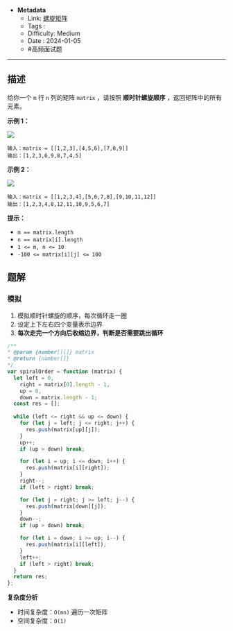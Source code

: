 - **Metadata**
	- Link: [螺旋矩阵](https://leetcode.cn/problems/spiral-matrix/description/ "https://leetcode.cn/problems/spiral-matrix/description/")
	- Tags :
	- Difficulty: Medium
	- Date : 2024-01-05
	- #高频面试题
---

## 描述

给你一个 `m` 行 `n` 列的矩阵 `matrix` ，请按照 **顺时针螺旋顺序** ，返回矩阵中的所有元素。

**示例 1：**

![](https://assets.leetcode.com/uploads/2020/11/13/spiral1.jpg)

```
输入：matrix = [[1,2,3],[4,5,6],[7,8,9]]
输出：[1,2,3,6,9,8,7,4,5]
```

**示例 2：**

![](https://assets.leetcode.com/uploads/2020/11/13/spiral.jpg)

```
输入：matrix = [[1,2,3,4],[5,6,7,8],[9,10,11,12]]
输出：[1,2,3,4,8,12,11,10,9,5,6,7]
```

**提示：**

- `m == matrix.length`
- `n == matrix[i].length`
- `1 <= m, n <= 10`
- `-100 <= matrix[i][j] <= 100`

## 题解

### 模拟

1. 模拟顺时针螺旋的顺序，每次循环走一圈
2. 设定上下左右四个变量表示边界
3. **每次走完一个方向后收缩边界，判断是否需要跳出循环**

```js
/**
* @param {number[][]} matrix
* @return {number[]}
*/
var spiralOrder = function (matrix) {
  let left = 0,
    right = matrix[0].length - 1,
    up = 0,
    down = matrix.length - 1;
  const res = [];
  
  while (left <= right && up <= down) {
    for (let j = left; j <= right; j++) {
      res.push(matrix[up][j]);
    }
    up++;
    if (up > down) break;

    for (let i = up; i <= down; i++) {
      res.push(matrix[i][right]);
    }
    right--;
    if (left > right) break;

    for (let j = right; j >= left; j--) {
      res.push(matrix[down][j]);
    }
    down--;
    if (up > down) break;

    for (let i = down; i >= up; i--) {
      res.push(matrix[i][left]);
    }
    left++;
    if (left > right) break;
  }
  return res;
};
```

**复杂度分析**

- 时间复杂度：`O(mn)` 遍历一次矩阵
- 空间复杂度：`O(1)`
